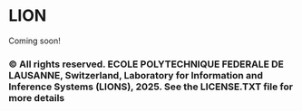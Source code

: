 # LION
Coming soon!


### © All rights reserved. ECOLE POLYTECHNIQUE FEDERALE DE LAUSANNE, Switzerland, Laboratory for Information and Inference Systems (LIONS), 2025. See the LICENSE.TXT file for more details
